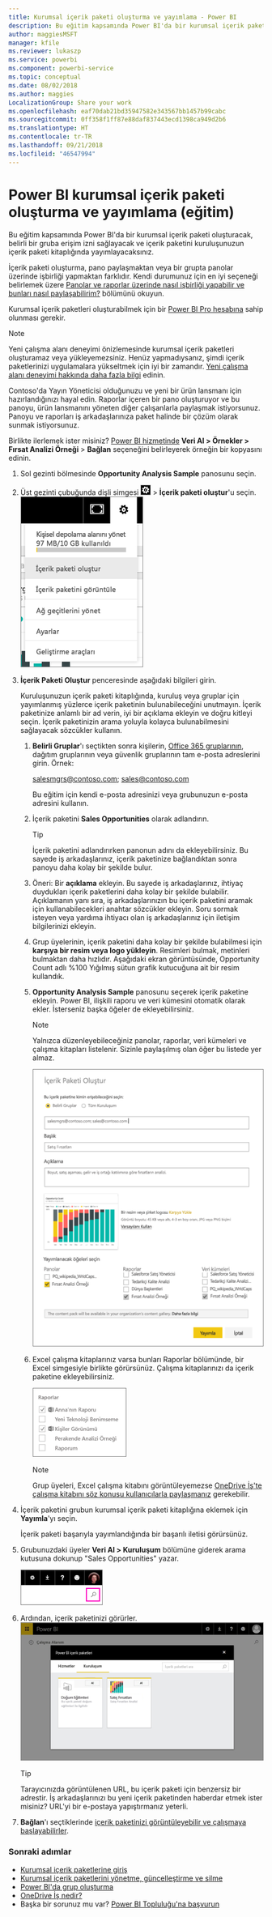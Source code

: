 ```yaml
---
title: Kurumsal içerik paketi oluşturma ve yayımlama - Power BI
description: Bu eğitim kapsamında Power BI'da bir kurumsal içerik paketi oluşturacak, erişimi belirli bir grup ile sınırlayacak ve içerik paketini, kuruluşunuzun içerik paketi kitaplığında yayımlayacaksınız.
author: maggiesMSFT
manager: kfile
ms.reviewer: lukaszp
ms.service: powerbi
ms.component: powerbi-service
ms.topic: conceptual
ms.date: 08/02/2018
ms.author: maggies
LocalizationGroup: Share your work
ms.openlocfilehash: eaf70dab21bd35947582e343567bb1457b99cabc
ms.sourcegitcommit: 0ff358f1ff87e88daf837443ecd1398ca949d2b6
ms.translationtype: HT
ms.contentlocale: tr-TR
ms.lasthandoff: 09/21/2018
ms.locfileid: "46547994"
---
```

# <a name="create-and-publish-a-power-bi-organizational-content-pack-tutorial"></a>Power BI kurumsal içerik paketi oluşturma ve yayımlama (eğitim)

Bu eğitim kapsamında Power BI'da bir kurumsal içerik paketi oluşturacak, belirli bir gruba erişim izni sağlayacak ve içerik paketini kuruluşunuzun içerik paketi kitaplığında yayımlayacaksınız.

İçerik paketi oluşturma, pano paylaşmaktan veya bir grupta panolar üzerinde işbirliği yapmaktan farklıdır. Kendi durumunuz için en iyi seçeneği belirlemek üzere [Panolar ve raporlar üzerinde nasıl işbirliği yapabilir ve bunları nasıl paylaşabilirim?](service-how-to-collaborate-distribute-dashboards-reports.md) bölümünü okuyun.

Kurumsal içerik paketleri oluşturabilmek için bir [Power BI Pro hesabına](https://powerbi.microsoft.com/pricing) sahip olunması gerekir. 

> [!NOTE]
> Yeni çalışma alanı deneyimi önizlemesinde kurumsal içerik paketleri oluşturamaz veya yükleyemezsiniz. Henüz yapmadıysanız, şimdi içerik paketlerinizi uygulamalara yükseltmek için iyi bir zamandır. [Yeni çalışma alanı deneyimi hakkında daha fazla bilgi](service-create-the-new-workspaces.md) edinin.
> 

Contoso'da Yayın Yöneticisi olduğunuzu ve yeni bir ürün lansmanı için hazırlandığınızı hayal edin.  Raporlar içeren bir pano oluşturuyor ve bu panoyu, ürün lansmanını yöneten diğer çalışanlarla paylaşmak istiyorsunuz. Panoyu ve raporları iş arkadaşlarınıza paket halinde bir çözüm olarak sunmak istiyorsunuz. 

Birlikte ilerlemek ister misiniz? [Power BI hizmetinde](https://powerbi.com) **Veri Al > Örnekler > Fırsat Analizi Örneği** > **Bağlan** seçeneğini belirleyerek örneğin bir kopyasını edinin. 

1. Sol gezinti bölmesinde **Opportunity Analysis Sample** panosunu seçin.
2. Üst gezinti çubuğunda dişli simgesi ![](media/service-organizational-content-pack-create-and-publish/cog.png) > **İçerik paketi oluştur**'u seçin.    
   ![](media/service-organizational-content-pack-create-and-publish/pbi_create_contpk.png)
3. **İçerik Paketi Oluştur** penceresinde aşağıdaki bilgileri girin.  
   
   Kuruluşunuzun içerik paketi kitaplığında, kuruluş veya gruplar için yayımlanmış yüzlerce içerik paketinin bulunabileceğini unutmayın. İçerik paketinize anlamlı bir ad verin, iyi bir açıklama ekleyin ve doğru kitleyi seçin.  İçerik paketinizin arama yoluyla kolayca bulunabilmesini sağlayacak sözcükler kullanın.
   
   1. **Belirli Gruplar**'ı seçtikten sonra kişilerin, [Office 365 gruplarının](https://support.office.com/article/Create-a-group-in-Office-365-7124dc4c-1de9-40d4-b096-e8add19209e9), dağıtım gruplarının veya güvenlik gruplarının tam e-posta adreslerini girin. Örnek:
      
        salesmgrs@contoso.com; sales@contoso.com
      
      Bu eğitim için kendi e-posta adresinizi veya grubunuzun e-posta adresini kullanın.
   
   2. İçerik paketini **Sales Opportunities** olarak adlandırın.
   
      > [!TIP]
      > İçerik paketini adlandırırken panonun adını da ekleyebilirsiniz. Bu sayede iş arkadaşlarınız, içerik paketinize bağlandıktan sonra panoyu daha kolay bir şekilde bulur.
      > 
      > 
   
   3. Öneri: Bir **açıklama** ekleyin. Bu sayede iş arkadaşlarınız, ihtiyaç duydukları içerik paketlerini daha kolay bir şekilde bulabilir. Açıklamanın yanı sıra, iş arkadaşlarınızın bu içerik paketini aramak için kullanabilecekleri anahtar sözcükler ekleyin. Soru sormak isteyen veya yardıma ihtiyacı olan iş arkadaşlarınız için iletişim bilgilerinizi ekleyin.
   
   4. Grup üyelerinin, içerik paketini daha kolay bir şekilde bulabilmesi için **karşıya bir resim veya logo yükleyin**. Resimleri bulmak, metinleri bulmaktan daha hızlıdır. Aşağıdaki ekran görüntüsünde, Opportunity Count adlı %100 Yığılmış sütun grafik kutucuğuna ait bir resim kullandık.
   
   5. **Opportunity Analysis Sample** panosunu seçerek içerik paketine ekleyin.  Power BI, ilişkili raporu ve veri kümesini otomatik olarak ekler. İsterseniz başka öğeler de ekleyebilirsiniz.
   
      > [!NOTE]
      >  Yalnızca düzenleyebileceğiniz panolar, raporlar, veri kümeleri ve çalışma kitapları listelenir. Sizinle paylaşılmış olan öğer bu listede yer almaz.
      > 
      > 
   
      ![](media/service-organizational-content-pack-create-and-publish/cpwindow.png) 
   
   6. Excel çalışma kitaplarınız varsa bunları Raporlar bölümünde, bir Excel simgesiyle birlikte görürsünüz. Çalışma kitaplarınızı da içerik paketine ekleyebilirsiniz.
   
      ![](media/service-organizational-content-pack-create-and-publish/pbi_orgcontpkexcel.png)
   
      > [!NOTE]
      > Grup üyeleri, Excel çalışma kitabını görüntüleyemezse [OneDrive İş'te çalışma kitabını söz konusu kullanıcılarla paylaşmanız](https://support.office.com/en-us/article/Share-documents-or-folders-in-Office-365-1fe37332-0f9a-4719-970e-d2578da4941c) gerekebilir.
      > 
      > 
4. İçerik paketini grubun kurumsal içerik paketi kitaplığına eklemek için **Yayımla**'yı seçin.  
   
   İçerik paketi başarıyla yayımlandığında bir başarılı iletisi görürsünüz. 
5. Grubunuzdaki üyeler **Veri Al > Kuruluşum** bölümüne giderek arama kutusuna dokunup "Sales Opportunities" yazar.
   
   ![](media/service-organizational-content-pack-create-and-publish/cp_searchbox.png) 
6. Ardından, içerik paketinizi görürler.  
   ![](media/service-organizational-content-pack-create-and-publish/powerbi-find-content-pack-organization.png) 
   
   > [!TIP]
   > Tarayıcınızda görüntülenen URL, bu içerik paketi için benzersiz bir adrestir.  İş arkadaşlarınızı bu yeni içerik paketinden haberdar etmek ister misiniz?  URL'yi bir e-postaya yapıştırmanız yeterli.
   > 
   > 
7. **Bağlan**'ı seçtiklerinde [içerik paketinizi görüntüleyebilir ve çalışmaya başlayabilirler](service-organizational-content-pack-copy-refresh-access.md). 

### <a name="next-steps"></a>Sonraki adımlar
* [Kurumsal içerik paketlerine giriş](service-organizational-content-pack-introduction.md)  
* [Kurumsal içerik paketlerini yönetme, güncelleştirme ve silme](service-organizational-content-pack-manage-update-delete.md)  
* [Power BI'da grup oluşturma](consumer/end-user-create-apps.md)  
* [OneDrive İş nedir?](https://support.office.com/en-us/article/What-is-OneDrive-for-Business-187f90af-056f-47c0-9656-cc0ddca7fdc2)
* Başka bir sorunuz mu var? [Power BI Topluluğu'na başvurun](http://community.powerbi.com/)


